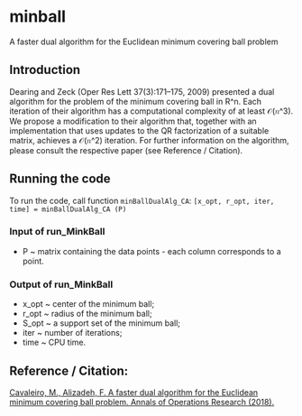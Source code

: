 # minball
A faster dual algorithm for the Euclidean minimum covering ball problem

## Introduction
Dearing and Zeck (Oper Res Lett 37(3):171–175, 2009) presented a dual algorithm for the problem of the minimum covering ball in R^n. Each iteration of their algorithm has a computational complexity of at least 𝒪(𝑛^3). We propose a modification to their algorithm that, together with an implementation that uses updates to the QR factorization of a suitable matrix, achieves a 𝒪(𝑛^2) iteration.
For further information on the algorithm, please consult the respective paper (see Reference / Citation).

## Running the code
To run the code, call function `minBallDualAlg_CA`:  `[x_opt, r_opt, iter, time] = minBallDualAlg_CA (P)`

### Input of run_MinkBall
- P ~ matrix containing the data points - each column corresponds to a point.

### Output of run_MinkBall
- x_opt ~ center of the minimum ball;
- r_opt ~ radius of the minimum ball;
- S_opt ~ a support set of the minimum ball;
- iter ~ number of iterations;
- time ~ CPU time.

## Reference / Citation:
[Cavaleiro, M., Alizadeh, F. A faster dual algorithm for the Euclidean minimum covering ball problem. Annals of Operations Research (2018).](https://link.springer.com/article/10.1007/s10479-018-3123-5)
